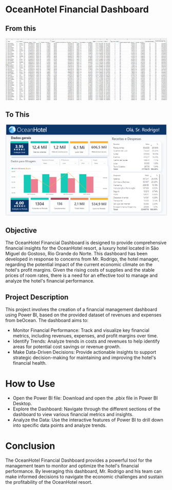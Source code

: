 # OceanHotel Financial Dashboard
## From this
!['spreadsheet printscreen'](SpreadSheet.png)
## To This
!['spreadsheet printscreen'](Dashboard.png)
## Objective
The OceanHotel Financial Dashboard is designed to provide comprehensive financial insights for the OceanHotel resort, a luxury hotel located in São Miguel do Gostoso, Rio Grande do Norte. This dashboard has been developed in response to concerns from Mr. Rodrigo, the hotel manager, regarding the potential impact of the current economic climate on the hotel's profit margins. Given the rising costs of supplies and the stable prices of room rates, there is a need for an effective tool to manage and analyze the hotel's financial performance.

## Project Description
This project involves the creation of a financial management dashboard using Power BI, based on the provided dataset of revenues and expenses from beOcean. The dashboard aims to:

 - Monitor Financial Performance: Track and visualize key financial metrics, including revenues, expenses, and profit margins over time.
 - Identify Trends: Analyze trends in costs and revenues to help identify areas for potential cost savings or revenue growth.
 - Make Data-Driven Decisions: Provide actionable insights to support strategic decision-making for maintaining and improving the hotel's financial health.

# How to Use
 - Open the Power BI file: Download and open the .pbix file in Power BI Desktop.
 - Explore the Dashboard: Navigate through the different sections of the dashboard to view various financial metrics and insights.
 - Analyze the Data: Use the interactive features of Power BI to drill down into specific data points and analyze trends.

# Conclusion
The OceanHotel Financial Dashboard provides a powerful tool for the management team to monitor and optimize the hotel's financial performance. By leveraging this dashboard, Mr. Rodrigo and his team can make informed decisions to navigate the economic challenges and sustain the profitability of the OceanHotel resort.